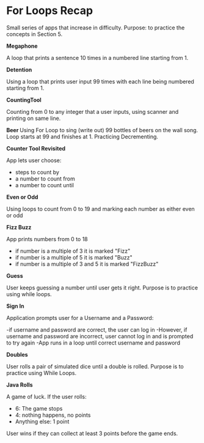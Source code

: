 # For Loops Recap

Small series of apps that increase in difficulty. Purpose: to practice the concepts in Section 5. 

<b>Megaphone</b>

A loop that prints a sentence 10 times in a numbered line starting from 1.

<b>Detention</b>

Using a loop that prints user input 99 times with each line being numbered starting from 1.

<b>CountingTool</b>

Counting from 0 to any integer that a user inputs, using scanner and printing on same line. 

<b> Beer </b>
Using For Loop to sing (write out) 99 bottles of beers on the wall song. Loop starts at 99 and finishes at 1. Practicing Decrementing.

<b>Counter Tool Revisited</b>

App lets user choose:

- steps to count by 
- a number to count from
- a number to count until

<b>Even or Odd</b>

Using loops to count from 0 to 19  and marking each number as either even or odd


<b>Fizz Buzz</b>

App prints numbers from 0 to 18

- if number is a multiple of 3 it is marked "Fizz"
- if number is a multiple of 5 it is marked "Buzz"
- if number is a multiple of 3 and 5 it is marked "FizzBuzz"

<b>Guess</b>

User keeps guessing a number until user gets it right. Purpose is to practice using while loops.

<b>Sign In</b>

Application prompts user for a Username and a Password:

-if username and password are correct, the user can log in
-However, if username and password are incorrect, user cannot log in and is prompted to try again
-App runs in a loop until correct username and password

<b>Doubles</b>

User rolls a pair of simulated dice until a double is rolled. Purpose is to practice using While Loops.

<b>Java Rolls</b>

A game of luck. If the user rolls:

- 6: The game stops
- 4: nothing happens, no points
- Anything else: 1 point

User wins if they can collect at least 3 points before the game ends.
